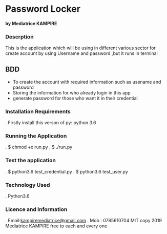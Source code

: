 # Password Locker 
#### by Mediatrice KAMPIRE 
### Descrption
This is the application which will be using in different various sector for create account by using Username and password ,but it runs in terminal
## BDD
* To create the account with required information such as usename and password
* Storing the information for who already login in this app
* generate password for those who want it in their credential
### Installation Requirements
. Firstly install this verson of py: python 3.6
### Running the Application
. $ chmod +x run.py
.  $ ./run.py 
### Test the application
. $ python3.6 test_credential.py
. $ python3.6 test_user.py
### Technology Used 
. Python3.6
### Licence and Information
. Email:kampiremediatrice@gmail.com
. Mob : 0785610704
MIT copy 2019 Mediatrice KAMPIRE
free to each and every one
